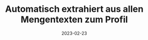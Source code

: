 ---
title: Automatisch extrahiert aus allen Mengentexten zum Profil
info: Stepstone Ausschreibungen Medieninformatik
date: 2023-02-23
urlRohdaten: https://www.icloud.com/numbers/081c88uajx_jMSe1xn_mRyAiQ#stellenausschreibungen
urlVisualisation: https://voyant-tools.org/?corpus=d770525f3d0bb9be89afd4fe38d17d41&stopList=stop.de.german.txt&panels=cirrus,reader,trends,summary,contexts
size: 
layout: image.11ty.js
---